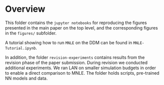 # Overview

This folder contains the `jupyter notebooks` for reproducing the figures presented in the main paper on the top level, and the corresponding figures in the `figures/` subfolder. 

A tutorial showing how to run `MNLE` on the DDM can be found in `MNLE-Tutorial.ipynb`. 

In addition, the folder `revision-experiments` contains results from the revision phase of the paper submission. 
During revision we conducted additional experiments. We ran LAN on smaller simulation budgets in order to enable a direct comparison to MNLE. The folder holds scripts, pre-trained NN models and data. 